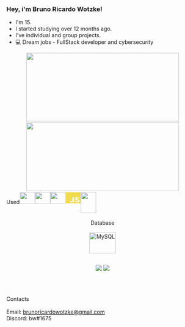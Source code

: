 ### Hey, i'm Bruno Ricardo Wotzke!
   
- I'm 15. <br> 
- I started studying over 12 months ago. <br> 
- I've individual and group projects. <br> 
- 💻 Dream jobs - FullStack developer and cybersecurity
 
<div align="center">
  <a href="https://github.com/BrunoRW">
  <img height="180em" width="400px" src="https://github-readme-stats.vercel.app/api?username=BrunoRW&show_icons=true&theme=react&include_all_commits=true&count_private=true"/>
  <img height="180em" Width="400px" src="https://github-readme-stats.vercel.app/api/top-langs/?username=BrunoRW&layout=compact&langs_count=7&theme=react"/>
     </a>
</div>
  
<div style="display: flex;" align='center' ><br>
  Used <br><br>  
  <img align="center" height="30" width="40" src="https://cdn.jsdelivr.net/gh/devicons/devicon/icons/html5/html5-original.svg" />
  <img align="center" height="30" width="40" src="https://cdn.jsdelivr.net/gh/devicons/devicon/icons/css3/css3-original.svg" />
  <img align="center" height="30" width="40" src="https://cdn.jsdelivr.net/gh/devicons/devicon/icons/sass/sass-original.svg" />
  <img align="center" height="30"  width="40" src="https://raw.githubusercontent.com/devicons/devicon/master/icons/javascript/javascript-plain.svg">
  <img align="center" height="55" width="40" src="https://cdn.jsdelivr.net/gh/devicons/devicon/icons/php/php-plain.svg">
</div>

<div align='center' ><br>
  Database <br><br>
  <img align="center" title='MySQL' height="55" width="70" src="https://cdn.jsdelivr.net/gh/devicons/devicon/icons/mysql/mysql-original-wordmark.svg">
</div>

<!-- <div align='center' ><br>
  I want to learn <br><br>
  <img align="center" title='Node' height="30" width="40" src="https://cdn.jsdelivr.net/gh/devicons/devicon/icons/nodejs/nodejs-original.svg">
  <img align="center" title='React' height="30" width="40" src="https://cdn.jsdelivr.net/gh/devicons/devicon/icons/react/react-original.svg">
  <img align="center" title='TypeScript' height="30" width="40" src="https://cdn.jsdelivr.net/gh/devicons/devicon/icons/typescript/typescript-original.svg">
  <img align="center" title='Vue' height="30" width="40" src="https://cdn.jsdelivr.net/gh/devicons/devicon/icons/vuejs/vuejs-original.svg">
  <img align="center" title='Angular' height="30" width="40" src="https://cdn.jsdelivr.net/gh/devicons/devicon/icons/angularjs/angularjs-plain.svg">
</div> -->
  
  ##
  
  <div align="center"> 
<!--   <a href="https://instagram.com/bruno_wotzke" target="_blank"><img src="https://img.shields.io/badge/-Instagram-%23E4405F?style=for-the-badge&logo=instagram&logoColor=white" target="_blank"></a> -->
 <a href="https://discord.gg/gtm3gdzx" target="_blank"><img src="https://img.shields.io/badge/Discord-7289DA?style=for-the-badge&logo=discord&logoColor=white" target="_blank"></a> 
  <a href = "mailto:brunoricardowotzke@gmail.com"><img src="https://img.shields.io/badge/-Gmail-%23333?style=for-the-badge&logo=gmail&logoColor=white" target="_blank"></a>

 
</div>

<br><br>

Contacts <br><br>
Email: brunoricardowotzke@gmail.com<br>
Discord: bw#1675

  
